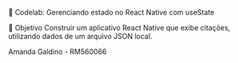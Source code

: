 🧪 Codelab: Gerenciando estado no React Native com useState

🎯 Objetivo
Construir um aplicativo React Native que exibe citações, utilizando dados de um arquivo JSON local.

Amanda Galdino - RM560066
